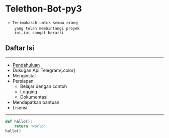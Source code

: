 <style>
.color{
    color:yellow;
    font-family:cursive;
}
</style>
# Telethon-Bot-py3
```
 ⭐️ Terimakasih untuk semua orang
    yang telah membintangi proyek
    ini,ini sangat berarti
```

## Daftar Isi
***
* [Pendahuluan](https://google.com)
* Dukugan Api Telegram{.color}
* Menginstal
* Persiapan
  * Belajar dengan contoh
  * Logging
  * Dokumentasi
* Mendapatkan bantuan
* Lisensi
***
```python
def hallo():
    return 'world'
hallo()
```
